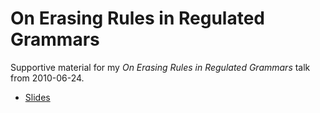 On Erasing Rules in Regulated Grammars
======================================

Supportive material for my *On Erasing Rules in Regulated Grammars* talk from 2010-06-24.

* [Slides](https://github.com/s3rvac/talks/raw/master/2010-06-24-On-Erasing-Rules-in-Regulated-Grammars/slides.pdf)

